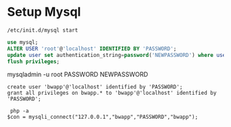 
Setup Mysql
===========



```
/etc/init.d/mysql start
```

```sql
use mysql;
ALTER USER 'root'@'localhost' IDENTIFIED BY 'PASSWORD';
update user set authentication_string=password('NEWPASSWORD') where user='root';
flush privileges;
```
mysqladmin -u root PASSWORD NEWPASSWORD


```
create user 'bwapp'@'localhost' identified by 'PASSWORD';
grant all privileges on bwapp.* to 'bwapp'@'localhost' identified by 'PASSWORD';
```

```
 php -a
$con = mysqli_connect("127.0.0.1","bwapp","PASSWORD","bwapp");
```